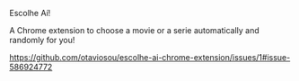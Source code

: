 Escolhe Aí!

A Chrome extension to choose a movie or a serie automatically and randomly for you!

https://github.com/otaviosou/escolhe-ai-chrome-extension/issues/1#issue-586924772
